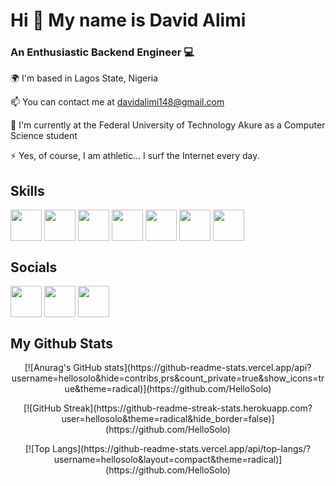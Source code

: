 # Hi 👋 My name is David Alimi

### An Enthusiastic Backend Engineer 💻 

🌍  I'm based in Lagos State, Nigeria

📫  You can contact me at davidalimi148@gmail.com

🚀  I'm currently at the Federal University of Technology Akure as a Computer Science student

⚡  Yes, of course, I am athletic… I surf the Internet every day.


## Skills
<a href="https://github.com/HelloSolo" target="blank"><img align="center" src="https://user-images.githubusercontent.com/53340882/197392882-311cfd6d-79b1-4532-b2f4-72d6f66e3c3e.png" height="50" /></a>
<a href="https://github.com/HelloSolo" target="blank"><img align="center" src="https://user-images.githubusercontent.com/53340882/197392953-e6b26b57-d05c-4f15-b2b7-4b4883aa5f5e.png" height="50" /></a>
<a href="https://github.com/HelloSolo" target="blank"><img align="center" src="https://user-images.githubusercontent.com/53340882/197392411-36c76acb-2aeb-4e0b-ab9f-75eaa65c8734.png" height="50" /></a>
<a href="https://github.com/HelloSolo" target="blank"><img align="center" src="https://user-images.githubusercontent.com/53340882/197392433-e10c2e92-3711-4695-8e28-ee9f121f3c3e.png" height="50" /></a>
<a href="https://github.com/HelloSolo" target="blank"><img align="center" src="https://user-images.githubusercontent.com/53340882/197392445-09421f2b-f27d-46f9-8372-02c6c01dd6a0.png" height="50" /></a>
<a href="https://github.com/HelloSolo" target="blank"><img align="center" src="https://user-images.githubusercontent.com/53340882/197392456-5acb3279-3173-48ad-9f19-5182fcac94cb.png" height="50" /></a>
<a href="https://github.com/HelloSolo" target="blank"><img align="center" src="https://user-images.githubusercontent.com/53340882/197392466-4b9378ca-95cf-4787-872d-ab93318d4201.png" height="50" /></a>


## Socials
<a href="https://www.linkedin.com/in/david-alimi-7554a2225" target="blank"><img align="center" src="https://user-images.githubusercontent.com/53340882/197393289-09349dab-7711-419e-88bf-5654430189d8.png" height="50" /></a>
<a href="https://twitter.com/David18839921" target="blank"><img align="center" src="https://user-images.githubusercontent.com/53340882/197393320-8b374101-cd17-4984-be9e-13695edb862d.png" height="50" /></a>
<a href="https://github.com/HelloSolo" target="blank"><img align="center" src="https://user-images.githubusercontent.com/53340882/197393422-9c54c5c5-4365-47a7-9798-9d39fff4c95b.png" height="50" /></a>

## My Github Stats

<p align="center">[![Anurag's GitHub stats](https://github-readme-stats.vercel.app/api?username=hellosolo&hide=contribs,prs&count_private=true&show_icons=true&theme=radical)](https://github.com/HelloSolo)</p>

<p align="center">[![GitHub Streak](https://github-readme-streak-stats.herokuapp.com?user=hellosolo&theme=radical&hide_border=false)](https://github.com/HelloSolo)</p>

<p align="center">[![Top Langs](https://github-readme-stats.vercel.app/api/top-langs/?username=hellosolo&layout=compact&theme=radical)](https://github.com/HelloSolo)</p>






<!---
HelloSolo/HelloSolo is a ✨ special ✨ repository because its `README.md` (this file) appears on your GitHub profile.
You can click the Preview link to take a look at your changes.
--->
